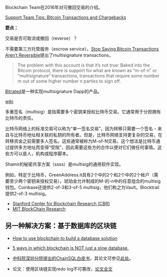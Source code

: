 Blockchain Team在2016年对可撤回交易的介绍。

[Support Team Tips: Bitcoin Transactions and Chargebacks](https://blog.blockchain.com/2016/06/16/support-team-tips-bitcoin-transactions-and-chargebacks/)

**要点：**

交易是否可取消或撤回（reverse）？

不需要第三方托管服务（escrow service）。[Stop Saying Bitcoin Transactions Aren’t Reversible](https://blog.elidourado.com/stop-saying-bitcoin-transactions-arent-reversible-51a74003e226)提出了multisignature transactions，

> The problem with this account is that it’s not true: Baked into the Bitcoin protocol, there is support for what are known as “m-of-n” or “multisignature” transactions, transactions that require some number m out of some higher number n parties to sign off.

[Bitrated](https://www.bitrated.com/about)是一种实现multisignature Dapp的产品。

[wiki](https://en.bitcoin.it/wiki/Multisignature)

多重签名（multisig）是指需要多个密钥来授权比特币交易。它通常用于分担拥有比特币的责任。

比特币网络上的标准交易可以称为“单一签名交易”，因为转移只需要一个签名 - 来自与比特币地址相关联的私钥的所有者。但是，比特币网络支持更复杂的交易，在转移资金之前需要多人签名。这些通常被称为M-of-N交易。这个想法是比特币通过提供多方地址而变得“受阻”，因此需要这些方的合作以便对它们做任何事情。这些方可以是人，机构或程序脚本。

Shamir的秘密共享方案（ssss）是multisig的通用软件实现。

例如，特定于比特币，GreenAddress.it具有2个中的2个和2个中的2个帐户（需要至少两个密钥来授权交易）。琥珀金允许制成的M-的-n中的任意组合的multisig钱包。Coinbase还提供2-of-3和3-of-5 multisig，他们称之为Vault。Blocktrail提供2-of-3 multisig。


* [Stanford Center for Blockchain Research (CBR)](https://cbr.stanford.edu/)
* [MIT BlockChain Research](http://blockchain.mit.edu/)


## 另一种解决方案：基于数据库的区块链

* [How to use blockchain to build a database solution](https://www.zdnet.com/article/blockchains-in-the-database-world-what-for-and-how/)

* [5 ways in which blockchain is NOT just a slow database.](https://medium.com/@chainfrog/5-reasons-that-blockchain-is-not-just-a-slow-database-55fe9d913578)

* [中科院深圳分院提出的ChainSQL白皮书](http://chainsql.net/PDF/AlBisc-whitepaper.pdf)，其论文可参见[此处](https://arxiv.org/pdf/1808.05199)。

* 论文：使用区块链实现redo log不可篡改，[论文全文](https://eprints.soton.ac.uk/411955/1/edcc_camera_ready.pdf)
